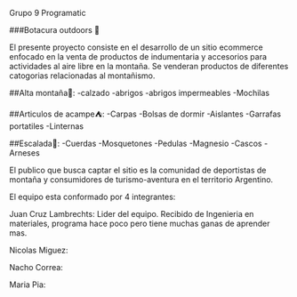 Grupo 9 Programatic

###Botacura outdoors :mount_fuji:

El presente proyecto consiste en el desarrollo de un sitio ecommerce enfocado en la venta de productos de indumentaria y accesorios para actividades al aire libre en la montaña.
Se venderan productos de diferentes catogorias relacionadas al montañismo.

##Alta montaña:mount_fuji::
-calzado
-abrigos
-abrigos impermeables
-Mochilas

##Articulos de acampe:tent::
-Carpas
-Bolsas de dormir
-Aislantes
-Garrafas portatiles
-Linternas

##Escalada:sunrise_over_mountains::
-Cuerdas
-Mosquetones
-Pedulas
-Magnesio
-Cascos
-Arneses

El publico que busca captar el sitio es la comunidad de deportistas de montaña y consumidores de turismo-aventura en el territorio Argentino.

El equipo esta conformado por 4 integrantes:

Juan Cruz Lambrechts: Lider del equipo. Recibido de Ingenieria en materiales, programa hace poco pero tiene muchas ganas de aprender mas.

Nicolas Miguez:

Nacho Correa:

Maria Pia:
